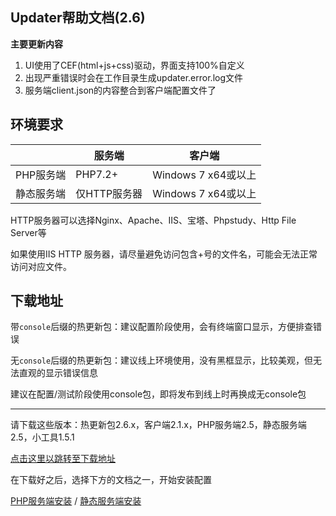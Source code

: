 ## Updater帮助文档(2.6)

**主要更新内容**

1. UI使用了CEF(html+js+css)驱动，界面支持100%自定义
2. 出现严重错误时会在工作目录生成updater.error.log文件
3. 服务端client.json的内容整合到客户端配置文件了

## 环境要求

|            | 服务端       | 客户端              |
| ---------- | ------------ | ------------------- |
| PHP服务端  | PHP7.2+      | Windows 7 x64或以上 |
| 静态服务端 | 仅HTTP服务器 | Windows 7 x64或以上 |

HTTP服务器可以选择Nginx、Apache、IIS、宝塔、Phpstudy、Http File Server等

如果使用IIS HTTP 服务器，请尽量避免访问包含+号的文件名，可能会无法正常访问对应文件。

## 下载地址

带`console`后缀的热更新包：建议配置阶段使用，会有终端窗口显示，方便排查错误

无`console`后缀的热更新包：建议线上环境使用，没有黑框显示，比较美观，但无法直观的显示错误信息

建议在配置/测试阶段使用console包，即将发布到线上时再换成无console包

---

请下载这些版本：热更新包2.6.x，客户端2.1.x，PHP服务端2.5，静态服务端2.5，小工具1.5.1

[点击这里以跳转至下载地址](https://github.com/updater-for-minecraft/DownloadLink  ':target=_blank')

在下载好之后，选择下方的文档之一，开始安装配置

[PHP服务端安装](PHP服务端安装.md) / [静态服务端安装](静态服务端安装.md)

